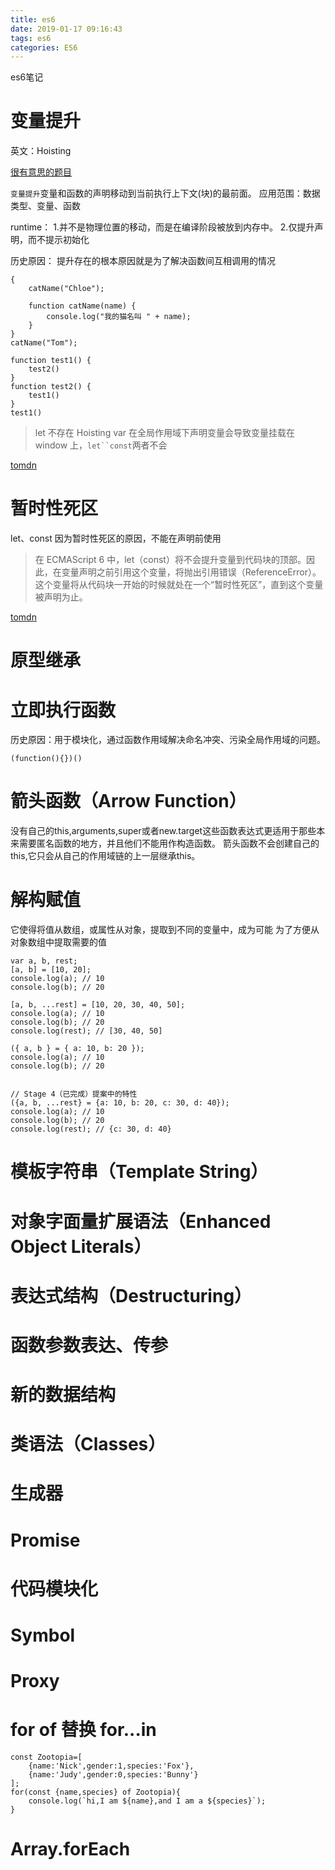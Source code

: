 ```yaml
---
title: es6
date: 2019-01-17 09:16:43
tags: es6
categories: ES6
---
```


es6笔记

<!-- more -->

# 变量提升

英文：Hoisting

[很有意思的题目](https://juejin.im/post/5c6a0fa451882562851b3cdd)

`变量提升`变量和函数的声明移动到当前执行上下文(块)的最前面。
应用范围：数据类型、变量、函数

runtime：
1.并不是物理位置的移动，而是在编译阶段被放到内存中。
2.仅提升声明，而不提示初始化

历史原因：
提升存在的根本原因就是为了解决函数间互相调用的情况


```
{
    catName("Chloe");

    function catName(name) {
        console.log("我的猫名叫 " + name);
    }
}
catName("Tom");
```
```
function test1() {
    test2()
}
function test2() {
    test1()
}
test1()
```

>let 不存在 Hoisting
var 在全局作用域下声明变量会导致变量挂载在 window 上，`let``const`两者不会

[tomdn](https://developer.mozilla.org/zh-CN/docs/Glossary/Hoisting)

# 暂时性死区

let、const 因为暂时性死区的原因，不能在声明前使用

>在 ECMAScript 6 中，let（const）将不会提升变量到代码块的顶部。因此，在变量声明之前引用这个变量，将抛出引用错误（ReferenceError）。这个变量将从代码块一开始的时候就处在一个“暂时性死区”，直到这个变量被声明为止。

[tomdn](https://developer.mozilla.org/zh-CN/docs/Web/JavaScript/Guide/Grammar_and_types)

# 原型继承
# 立即执行函数

历史原因：用于模块化，通过函数作用域解决命名冲突、污染全局作用域的问题。
```
(function(){})()
```

# 箭头函数（Arrow Function）

没有自己的this,arguments,super或者new.target这些函数表达式更适用于那些本来需要匿名函数的地方，并且他们不能用作构造函数。
箭头函数不会创建自己的this,它只会从自己的作用域链的上一层继承this。

# 解构赋值

它使得将值从数组，或属性从对象，提取到不同的变量中，成为可能
为了方便从对象数组中提取需要的值

```
var a, b, rest;
[a, b] = [10, 20];
console.log(a); // 10
console.log(b); // 20

[a, b, ...rest] = [10, 20, 30, 40, 50];
console.log(a); // 10
console.log(b); // 20
console.log(rest); // [30, 40, 50]

({ a, b } = { a: 10, b: 20 });
console.log(a); // 10
console.log(b); // 20


// Stage 4（已完成）提案中的特性
({a, b, ...rest} = {a: 10, b: 20, c: 30, d: 40});
console.log(a); // 10
console.log(b); // 20
console.log(rest); // {c: 30, d: 40}
```


# 模板字符串（Template String）

# 对象字面量扩展语法（Enhanced Object Literals）

# 表达式结构（Destructuring）

# 函数参数表达、传参

# 新的数据结构

# 类语法（Classes）

# 生成器

# Promise

# 代码模块化

# Symbol

# Proxy

# for of 替换 for...in

```
const Zootopia=[
    {name:'Nick',gender:1,species:'Fox'},
    {name:'Judy',gender:0,species:'Bunny'}
];
for(const {name,species} of Zootopia){
    console.log(`hi,I am ${name},and I am a ${species}`);
}
```

# Array.forEach 